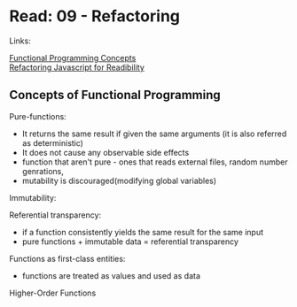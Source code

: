# Read: 09 - Refactoring

Links: 

[Functional Programming Concepts](https://medium.com/the-renaissance-developer/concepts-of-functional-programming-in-javascript-6bc84220d2aa)  
[Refactoring Javascript for Readibility](https://dev.to/healeycodes/refactoring-javascript-for-performance-and-readability-with-examples-1hec)


## Concepts of Functional Programming

Pure-functions: 
  - It returns the same result if given the same arguments (it is also referred as deterministic)
  - It does not cause any observable side effects
  - function that aren't pure - ones that reads external files, random number genrations, 
  - mutability is discouraged(modifying global variables)

Immutability:

Referential transparency:
  - if a function consistently yields the same result for the same input
  - pure functions + immutable data = referential transparency

Functions as first-class entities:
  - functions are treated as values and used as data

Higher-Order Functions
